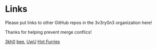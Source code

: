 # Links

Please put links to other GitHub repos in the 3v3ry0n3 organization here!

Thanks for helping prevent merge conflics!

[3kh0](https://3v3ry0n3.github.io/balls)
[bee.](https://3v3ry0n3.github.io/bee)
[UwU](https://3v3ry0n3.github.io/uwu)
[Hot Furries](https://3v3ry0n3.github.io/hot-furries)
